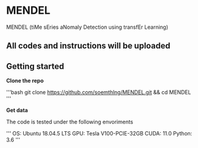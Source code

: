 # MENDEL
MENDEL (tiMe sEries aNomaly Detection using transfEr Learning) 

## All codes and instructions will be uploaded

## Getting started

**Clone the repo**

'''bash
git clone https://github.com/soemthlng/MENDEL.git && cd MENDEL
'''

**Get data**



The code is tested under the following envoriments

'''
OS: Ubuntu 18.04.5 LTS
GPU: Tesla V100-PCIE-32GB
CUDA: 11.0
Python: 3.6
'''


